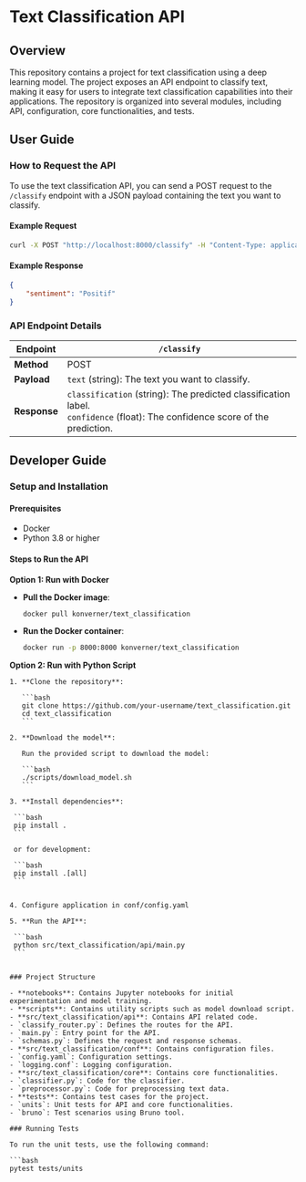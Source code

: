 # Text Classification API

## Overview

This repository contains a project for text classification using a deep learning model. The project exposes an API endpoint to classify text, making it easy for users to integrate text classification capabilities into their applications. The repository is organized into several modules, including API, configuration, core functionalities, and tests.


## User Guide

### How to Request the API

To use the text classification API, you can send a POST request to the `/classify` endpoint with a JSON payload containing the text you want to classify.

#### Example Request

```bash
curl -X POST "http://localhost:8000/classify" -H "Content-Type: application/json" -d '{"text": "I love spam"}'
```

#### Example Response

```json
{
    "sentiment": "Positif"
}
```

### API Endpoint Details


| **Endpoint** | `/classify`          |
|--------------|----------------------|
| **Method**   | POST                 |
| **Payload**  | `text` (string): The text you want to classify. |
| **Response** | `classification` (string): The predicted classification label.<br>`confidence` (float): The confidence score of the prediction. |

## Developer Guide

### Setup and Installation

#### Prerequisites

- Docker
- Python 3.8 or higher

#### Steps to Run the API

**Option 1: Run with Docker**

   - **Pull the Docker image**:

     ```bash
     docker pull konverner/text_classification
     ```

   - **Run the Docker container**:

     ```bash
     docker run -p 8000:8000 konverner/text_classification

**Option 2: Run with Python Script**

    1. **Clone the repository**:

       ```bash
       git clone https://github.com/your-username/text_classification.git
       cd text_classification
       ```

    2. **Download the model**:

       Run the provided script to download the model:

       ```bash
       ./scripts/download_model.sh
       ```

    3. **Install dependencies**:

     ```bash
     pip install .
     ```

     or for development:

     ```bash
     pip install .[all]
     ```


    4. Configure application in conf/config.yaml

    5. **Run the API**:

     ```bash
     python src/text_classification/api/main.py
     ```
   ```

### Project Structure

- **notebooks**: Contains Jupyter notebooks for initial experimentation and model training.
- **scripts**: Contains utility scripts such as model download script.
- **src/text_classification/api**: Contains API related code.
  - `classify_router.py`: Defines the routes for the API.
  - `main.py`: Entry point for the API.
  - `schemas.py`: Defines the request and response schemas.
- **src/text_classification/conf**: Contains configuration files.
  - `config.yaml`: Configuration settings.
  - `logging.conf`: Logging configuration.
- **src/text_classification/core**: Contains core functionalities.
  - `classifier.py`: Code for the classifier.
  - `preprocessor.py`: Code for preprocessing text data.
- **tests**: Contains test cases for the project.
  - `units`: Unit tests for API and core functionalities.
  - `bruno`: Test scenarios using Bruno tool.

### Running Tests

To run the unit tests, use the following command:

```bash
pytest tests/units
```
